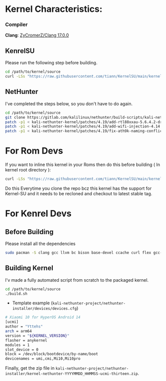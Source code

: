 # Kernel Characteristics:

### Compiler

**Clang**: [ZyCromerZ/Clang 17.0.0](https://github.com/ZyCromerZ/Clang/releases/tag/17.0.0-20230725-release)

## KenrelSU
Please run the following step before building.
```bash
cd /path/to/kernel/source
curl -LSs "https://raw.githubusercontent.com/tiann/KernelSU/main/kernel/setup.sh" | bash -
```

## NetHunter

I've completed the steps below, so you don't have to do again.

```bash
cd /path/to/kernel/source
git clone https://gitlab.com/kalilinux/nethunter/build-scripts/kali-nethunter-kernel.git
patch -p1 < kali-nethunter-kernel/patches/4.19/add-rtl88xxau-5.6.4.2-drivers.patch
patch -p1 < kali-nethunter-kernel/patches/4.19/add-wifi-injection-4.14.patch
patch -p1 < kali-nethunter-kernel/patches/4.19/fix-ath9k-naming-conflict.patch
```

# For Rom Devs

If you want to inline this kernel in your Roms then do this before building ( In kernel root directory ):

```bash
curl -LSs "https://raw.githubusercontent.com/tiann/KernelSU/main/kernel/setup.sh" | bash -
```

Do this Everytime you clone the repo bcz this kernel has the support for Kernel-SU and it needs to be recloned and checkout to latest stable tag.

# For Kenrel Devs

## Before Building

Please install all the dependencies

```bash
sudo pacman -S clang gcc llvm bc bison base-devel ccache curl flex gcc-multilib git git-lfs gnupg gperf imagemagick lib32-readline lib32-zlib elfutils lz4 sdl openssl libxml2 lzop pngcrush rsync schedtool squashfs-tools libxslt zip zlib lib32-ncurses wxgtk3 ncurses inetutils cpio
```

## Building Kernel

I'v made a fully automated script from scratch to the packaged kernel.

```bash
cd /path/to/kernel/source
./build.sh
```

- Template example (``kali-nethunter-project/nethunter-installer/devices/devices.cfg``)

```bash
# Xiaomi 10 for HyperOS Android 14
[ucmi]
author = "Yttehs"
arch = arm64
version = "${KERNEL_VERSION}"
flasher = anykernel
modules = 1
slot_device = 0
block = /dev/block/bootdevice/by-name/boot
devicenames = umi,cmi,Mi10,Mi10pro
```

Finally, get the zip file in ``kali-nethunter-project/nethunter-installer/kernel-nethunter-YYYYMMDD_HHMMSS-ucmi-thirteen.zip``.
